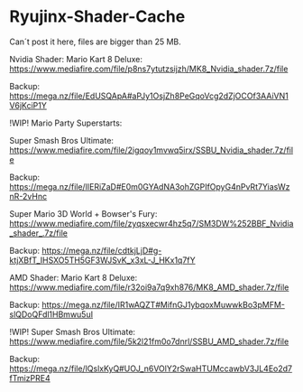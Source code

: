 # Ryujinx-Shader-Cache
Can´t post it here, files are bigger than 25 MB.

Nvidia Shader:
Mario Kart 8 Deluxe: https://www.mediafire.com/file/p8ns7ytutzsijzh/MK8_Nvidia_shader.7z/file

Backup: https://mega.nz/file/EdUSQApA#aPJy1OsjZh8PeGqoVcg2dZjOCOf3AAiVN1V6jKciP1Y
 
!WIP! Mario Party Superstarts:
 
Super Smash Bros Ultimate: https://www.mediafire.com/file/2igqoy1mvwq5irx/SSBU_Nvidia_shader.7z/file

Backup: https://mega.nz/file/lIERiZaD#E0m0GYAdNA3ohZGPIfOpyG4nPvRt7YiasWznR-2vHnc
 
Super Mario 3D World + Bowser's Fury: https://www.mediafire.com/file/zyqsxecwr4hz5q7/SM3DW%252BBF_Nvidia_shader_.7z/file

Backup: https://mega.nz/file/cdtkjLjD#g-ktjXBfT_IHSXO5TH5GF3WJSvK_x3xL-J_HKx1q7fY


AMD Shader:
Mario Kart 8 Deluxe: https://www.mediafire.com/file/r32oi9a7q9xh876/MK8_AMD_shader.7z/file

Backup: https://mega.nz/file/IR1wAQZT#MifnGJ1ybqoxMuwwkBo3pMFM-slQDoQFdl1HBmwu5uI
 
!WIP! Super Smash Bros Ultimate: https://www.mediafire.com/file/5k2l21fm0o7dnrl/SSBU_AMD_shader.7z/file

Backup: https://mega.nz/file/lQslxKyQ#UOJ_n6VOlY2rSwaHTUMccawbV3JL4Eo2d7fTmizPRE4
